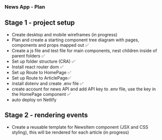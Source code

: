 ### News App - Plan

## Stage 1 - project setup

- Create desktop and mobile wireframes (in progress)
- Plan and create a starting component tree diagram with pages, components and props mapped out ✅
- Create a js file and test file for main components, nest children inside of parent folders ✅
- Set up folder structure (CRA) ✅
- Install react router dom ✅
- Set up Route to HomePage ✅
- Set up Route to ArticlePage✅
- install dotenv and create .env file ✅
- create account for news API and add API key to .env file, use the key in the HomePage component ✅
- auto deploy on Netlify

## Stage 2 - rendering events

- Create a reusable template for NewsItem component (JSX and CSS styling), this will be rendered for each article (in progress)
